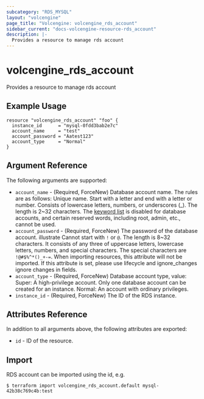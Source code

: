 ```yaml
---
subcategory: "RDS_MYSQL"
layout: "volcengine"
page_title: "Volcengine: volcengine_rds_account"
sidebar_current: "docs-volcengine-resource-rds_account"
description: |-
  Provides a resource to manage rds account
---
```

# volcengine_rds_account
Provides a resource to manage rds account
## Example Usage
```hcl
resource "volcengine_rds_account" "foo" {
  instance_id      = "mysql-0fdd3bab2e7c"
  account_name     = "test"
  account_password = "Aatest123"
  account_type     = "Normal"
}
```
## Argument Reference
The following arguments are supported:
* `account_name` - (Required, ForceNew) Database account name. The rules are as follows:
Unique name.
Start with a letter and end with a letter or number.
Consists of lowercase letters, numbers, or underscores (_).
The length is 2~32 characters.
The [keyword list](https://www.volcengine.com/docs/6313/66162) is disabled for database accounts, and certain reserved words, including root, admin, etc., cannot be used.
* `account_password` - (Required, ForceNew) The password of the database account.
illustrate
Cannot start with `!` or `@`.
The length is 8~32 characters.
It consists of any three of uppercase letters, lowercase letters, numbers, and special characters.
The special characters are `!@#$%^*()_+-=`. When importing resources, this attribute will not be imported. If this attribute is set, please use lifecycle and ignore_changes ignore changes in fields.
* `account_type` - (Required, ForceNew) Database account type, value:
Super: A high-privilege account. Only one database account can be created for an instance.
Normal: An account with ordinary privileges.
* `instance_id` - (Required, ForceNew) The ID of the RDS instance.

## Attributes Reference
In addition to all arguments above, the following attributes are exported:
* `id` - ID of the resource.



## Import
RDS account can be imported using the id, e.g.
```
$ terraform import volcengine_rds_account.default mysql-42b38c769c4b:test
```


